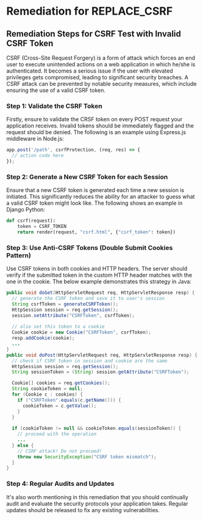 # Remediation for REPLACE_CSRF

## Remediation Steps for CSRF Test with Invalid CSRF Token

CSRF (Cross-Site Request Forgery) is a form of attack which forces an end user to execute unintended actions on a web application in which he/she is authenticated. It becomes a serious issue if the user with elevated privileges gets compromised, leading to significant security breaches. A CSRF attack can be prevented by notable security measures, which include ensuring the use of a valid CSRF token. 


### Step 1: Validate the CSRF Token

Firstly, ensure to validate the CRSF token on every POST request your application receives. Invalid tokens should be immediately flagged and the request should be denied. The following is an example using Express.js middleware in Node.js:

```javascript
app.post('/path', csrfProtection, (req, res) => {
  // action code here
});
```

### Step 2: Generate a New CSRF Token for each Session

Ensure that a new CSRF token is generated each time a new session is initiated. This significantly reduces the ability for an attacker to guess what a valid CSRF token might look like. The following shows an example in Django Python:

```python
def csrf(request):
    token = CSRF_TOKEN
    return render(request, "csrf.html", {"csrf_token": token})
```

### Step 3: Use Anti-CSRF Tokens (Double Submit Cookies Pattern)

Use CSRF tokens in both cookies and HTTP headers. The server should verify if the submitted token in the custom HTTP header matches with the one in the cookie. The below example demonstrates this strategy in Java:

```java
public void doGet(HttpServletRequest req, HttpServletResponse resp) {
  // generate the CSRF token and save it to user's session
  String csrfToken = generateCSRFToken();
  HttpSession session = req.getSession();
  session.setAttribute("CSRFToken", csrfToken);
  
  // also set this token to a cookie
  Cookie cookie = new Cookie("CSRFToken", csrfToken);
  resp.addCookie(cookie);
  ...
}
public void doPost(HttpServletRequest req, HttpServletResponse resp) {
  // check if CSRF token in session and cookie are the same
  HttpSession session = req.getSession();
  String sessionToken = (String) session.getAttribute("CSRFToken");

  Cookie[] cookies = req.getCookies();
  String cookieToken = null;
  for (Cookie c : cookies) {
    if ("CSRFToken".equals(c.getName())) {
      cookieToken = c.getValue();
    }
  }
  
  if (cookieToken != null && cookieToken.equals(sessionToken)) {
    // proceed with the operation
    ...
  } else {
    // CSRF attack! Do not proceed!
    throw new SecurityException("CSRF token mismatch");
  }
}
```

### Step 4: Regular Audits and Updates

It's also worth mentioning in this remediation that you should continually audit and evaluate the security protocols your application takes. Regular updates should be released to fix any existing vulnerabilities.